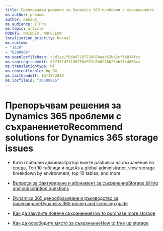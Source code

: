 ```yaml
---
title: Препоръчвам решения за Dynamics 365 проблеми с съхранението
ms.author: pebaum
author: pebaum
ms.audience: ITPro
ms.topic: article
ROBOTS: NOINDEX, NOFOLLOW
localization_priority: Normal
ms.custom:
- "1429"
- "6200006"
ms.openlocfilehash: c3d1ce1f0da0710772456baeb63ba2cf1b834fcc
ms.sourcegitcommit: 037331d71f06750d972c0b6278b23bb15c4806ca
ms.translationtype: MT
ms.contentlocale: bg-BG
ms.lasthandoff: 10/18/2019
ms.locfileid: "36509855"
---
```

# <a name="recommend-solutions-for-dynamics-365-storage-issues"></a><span data-ttu-id="dad77-102">Препоръчвам решения за Dynamics 365 проблеми с съхранението</span><span class="sxs-lookup"><span data-stu-id="dad77-102">Recommend solutions for Dynamics 365 storage issues</span></span>

* <span data-ttu-id="dad77-103">Като глобален администратор вижте разбивка на съхранение по среда, Топ 10 таблици и още</span><span class="sxs-lookup"><span data-stu-id="dad77-103">As a global administrator, view storage breakdown by environment, top 10 tables, and more</span></span>

* [<span data-ttu-id="dad77-104">Въпроси за фактуриране и абонамент за съхранение</span><span class="sxs-lookup"><span data-stu-id="dad77-104">Storage billing and subscription questions</span></span>](https://docs.microsoft.com/dynamics365/customer-engagement/admin/contact-information-microsoft-dynamics-365-online-billing-support)

* [<span data-ttu-id="dad77-105">Dynamics 365 ценообразуване и ръководство за лицензиране</span><span class="sxs-lookup"><span data-stu-id="dad77-105">Dynamics 365 pricing and licensing guide</span></span>](https://dynamics.microsoft.com/pricing/)

* [<span data-ttu-id="dad77-106">Как да закупите повече съхранение</span><span class="sxs-lookup"><span data-stu-id="dad77-106">How to purchase more storage</span></span>](https://docs.microsoft.com/dynamics365/customer-engagement/admin/manage-storage#add-storage-to-dynamics-365-online)

* [<span data-ttu-id="dad77-107">Как да освободите място за съхранение</span><span class="sxs-lookup"><span data-stu-id="dad77-107">How to free up storage</span></span>](https://docs.microsoft.com/dynamics365/customer-engagement/admin/free-storage-space)
